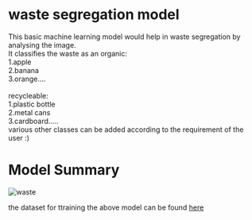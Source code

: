 # waste segregation model
This basic machine learning model  would help in waste segregation by analysing the image.<br>
It classifies the waste as an organic:<br>
1.apple<br> 2.banana<br> 3.orange.... <br>
<br>
recycleable:<br>
1.plastic bottle<br> 2.metal cans<br> 3.cardboard.....<br>
various other classes can be added according to the requirement of the user :)<br>
# Model Summary
![waste](https://user-images.githubusercontent.com/40825655/65015093-2dbbe880-d93e-11e9-91c4-42fbd5fc5ab2.PNG)

the dataset for ttraining the above model can be found [here](https://drive.google.com/drive/u/0/folders/1pXTaawCBAs8Z1ZhahodTlnazKaw4JCX5)
